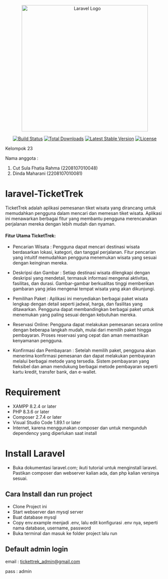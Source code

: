 <p align="center"><a href="https://laravel.com" target="_blank"><img src="https://raw.githubusercontent.com/laravel/art/master/logo-lockup/5%20SVG/2%20CMYK/1%20Full%20Color/laravel-logolockup-cmyk-red.svg" width="400" alt="Laravel Logo"></a></p>

<p align="center">
<a href="https://github.com/laravel/framework/actions"><img src="https://github.com/laravel/framework/workflows/tests/badge.svg" alt="Build Status"></a>
<a href="https://packagist.org/packages/laravel/framework"><img src="https://img.shields.io/packagist/dt/laravel/framework" alt="Total Downloads"></a>
<a href="https://packagist.org/packages/laravel/framework"><img src="https://img.shields.io/packagist/v/laravel/framework" alt="Latest Stable Version"></a>
<a href="https://packagist.org/packages/laravel/framework"><img src="https://img.shields.io/packagist/l/laravel/framework" alt="License"></a>
</p>

Kelompok 23

Nama anggota :
1. Cut Sula Fhatia Rahma (2208107010048)
2. Dinda Maharani (2208107010081)

# laravel-TicketTrek

TicketTrek adalah aplikasi pemesanan tiket wisata yang dirancang untuk memudahkan pengguna dalam mencari dan memesan tiket wisata. Aplikasi ini menawarkan berbagai fitur yang membantu pengguna merencanakan perjalanan mereka dengan lebih mudah dan nyaman.

#### Fitur Utama TicketTrek:
- Pencarian Wisata :
Pengguna dapat mencari destinasi wisata berdasarkan lokasi, kategori, dan tanggal perjalanan.
Fitur pencarian yang intuitif memudahkan pengguna menemukan wisata yang sesuai dengan keinginan mereka.

- Deskripsi dan Gambar :
Setiap destinasi wisata dilengkapi dengan deskripsi yang mendetail, termasuk informasi mengenai aktivitas, fasilitas, dan durasi.
Gambar-gambar berkualitas tinggi memberikan gambaran yang jelas mengenai tempat wisata yang akan dikunjungi.

- Pemilihan Paket :
Aplikasi ini menyediakan berbagai paket wisata lengkap dengan detail seperti jadwal, harga, dan fasilitas yang ditawarkan.
Pengguna dapat membandingkan berbagai paket untuk menemukan yang paling sesuai dengan kebutuhan mereka.

- Reservasi Online:
Pengguna dapat melakukan pemesanan secara online dengan beberapa langkah mudah, mulai dari memilih paket hingga pembayaran.
Proses reservasi yang cepat dan aman memastikan kenyamanan pengguna.

- Konfirmasi dan Pembayaran :
Setelah memilih paket, pengguna akan menerima konfirmasi pemesanan dan dapat melakukan pembayaran melalui berbagai metode yang tersedia.
Sistem pembayaran yang fleksibel dan aman mendukung berbagai metode pembayaran seperti kartu kredit, transfer bank, dan e-wallet.

# Requirement
- XAMPP 8.2.4 or later
- PHP 8.3.6 or later
- Composer 2.7.4 or later
- Visual Studio Code 1.89.1 or later
- Internet, karena menggunakan composer dan untuk mengunduh dependency yang diperlukan saat install

# Install Laravel
- Buka dokumentasi laravel.com; ikuti tutorial untuk menginstall laravel. Pastikan composer dan webserver kalian ada, dan php kalian versinya sesuai.

## Cara Install dan run project
- Clone Project ini
- Start webserver dan mysql server
- Buat database mysql
- Copy env.example menjadi .env, lalu edit konfigurasi .env nya, seperti nama database, username, password
- Buka terminal dan masuk ke folder project lalu run

## Default admin login
email : tickettrek_admin@gmail.com

pass  : admin

